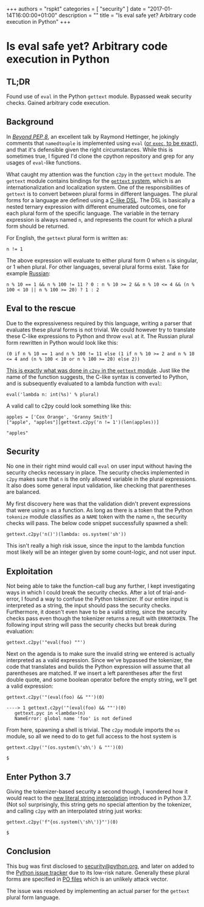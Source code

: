 +++
authors = "rspkt"
categories = [ "security" ]
date = "2017-01-14T16:00:00+01:00"
description = ""
title = "Is eval safe yet? Arbitrary code execution in Python"
+++

Is eval safe yet? Arbitrary code execution in Python
====================================================

TL;DR
-----

Found use of `eval` in the Python `gettext` module. Bypassed weak security
checks. Gained arbitrary code execution.

Background
----------

In [_Beyond PEP 8_](https://youtu.be/wf-BqAjZb8M?t=2917), an excellent talk by
Raymond Hettinger, he jokingly comments that `namedtouple` is implemented using
`eval` ([or `exec`, to be exact](https://github.com/python/cpython/blob/master/Lib/collections/__init__.py#L303)),
and that it's defensible given the right circumstances. While this is sometimes
true, I figured I'd clone the cpython repository and grep for any usages of
`eval`-like functions.

What caught my attention was the function `c2py` in the `gettext` module. The
`gettext` module contains bindings for the [`gettext` system](https://www.gnu.org/software/gettext/),
which is an internationalization and localization system. One of the
responsibilities of `gettext` is to convert between plural forms in different
languages. The plural forms for a language are defined using a
[C-like DSL](https://www.gnu.org/savannah-checkouts/gnu/gettext/manual/html_node/Plural-forms.html).
The DSL is basically a nested ternary expression with different enumerated
outcomes, one for each plural form of the specific language. The variable in the
ternary expression is always named `n`, and represents the count for which a
plural form should be returned.

For English, the `gettext` plural form is written as:

```
n != 1
```

The above expression will evaluate to either plural form 0 when `n` is singular,
or 1 when plural. For other languages, several plural forms exist. Take for
example [Russian](http://docs.translatehouse.org/projects/localization-guide/en/latest/l10n/pluralforms.html):

```
n % 10 == 1 && n % 100 != 11 ? 0 : n % 10 >= 2 && n % 10 <= 4 && (n % 100 < 10 || n % 100 >= 20) ? 1 : 2
```


Eval to the rescue
------------------

Due to the expressiveness required by this language, writing a parser that
evaluates these plural forms is not trivial. We could however try to translate
these C-like expressions to Python and throw `eval` at it. The Russian plural
form rewritten in Python would look like this:

```
(0 if n % 10 == 1 and n % 100 != 11 else (1 if n % 10 >= 2 and n % 10 <= 4 and (n % 100 < 10 or n % 100 >= 20) else 2))
```

[This is exactly what was done in `c2py` in the `gettext` module](https://github.com/python/cpython/blob/69f0c06c3965ace34ccc8b9a932a8bfd842a52da/Lib/gettext.py#L63).
Just like the name of the function suggests, the C-like syntax is converted to
Python, and is subsequently evaluated to a lambda function with `eval`:

```
eval('lambda n: int(%s)' % plural)
```

A valid call to c2py could look something like this:

```
apples = ['Cox Orange', 'Granny Smith']
["apple", "apples"][gettext.c2py('n != 1')(len(apples))]

"apples"
```


Security
--------

No one in their right mind would call `eval` on user input without having the
security checks necessary in place. The security checks implemented in `c2py`
makes sure that `n` is the only allowed variable in the plural expressions. It
also does some general input validation, like checking that parentheses are
balanced.

My first discovery here was that the validation didn't prevent expressions
that were using `n` as a function. As long as there is a token that the Python
`tokenize` module classifies as a `NAME` token with the name `n`, the security
checks will pass. The below code snippet successfully spawned a shell:

```
gettext.c2py('n()')(lambda: os.system('sh'))
```

This isn't really a high risk issue, since the input to the lambda function
most likely will be an integer given by some count-logic, and not user input.


Exploitation
------------

Not being able to take the function-call bug any further, I kept investigating
ways in which I could break the security checks. After a lot of trial-and-error,
I found a way to confuse the Python tokenizer. If our entire input is
interpreted as a string, the input should pass the security checks. Furthermore,
it doesn't even have to be a valid string, since the security checks pass even
though the tokenizer returns a result with `ERRORTOKEN`. The following input
string will pass the security checks but break during evaluation:

```
gettext.c2py('"eval(foo) ""')
```

Next on the agenda is to make sure the invalid string we entered is actually
interpreted as a valid expression. Since we've bypassed the tokenizer, the
code that translates and builds the Python expression will assume that all
parentheses are matched. If we insert a left parentheses after the first double
quote, and some boolean operator before the empty string, we'll get a valid
expression:

```
gettext.c2py('"(eval(foo) && ""')(0)

----> 1 gettext.c2py('"(eval(foo) && ""')(0)
   gettext.pyc in <lambda>(n)
   NameError: global name 'foo' is not defined
```

From here, spawning a shell is trivial. The `c2py` module imports the `os`
module, so all we need to do to get full access to the host system is

```
gettext.c2py('"(os.system(\'sh\') & ""')(0)

$
```


Enter Python 3.7
----------------

Giving the tokenizer-based security a second though, I wondered how it would
react to the [new literal string interpolation](https://www.python.org/dev/peps/pep-0498/)
introduced in Python 3.7. (Not so) surprisingly, this string gets no special
attention by the tokenizer, and calling `c2py` with an interpolated string just
works:

```
gettext.c2py('f"{os.system(\'sh\')}"')(0)

$
```


Conclusion
----------

This bug was first disclosed to security@python.org, and later on added to the
[Python issue tracker](http://bugs.python.org/issue28563) due to its low-risk
nature. Generally these plural forms are specified in
[PO files](https://www.gnu.org/software/gettext/manual/html_node/PO-Files.html)
which is an unlikely attack vector.

The issue was resolved by implementing an actual parser for the `gettext` plural
form language.
